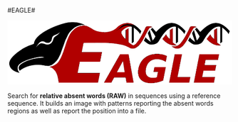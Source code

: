 #EAGLE#

![ScreenShot](/logo.png)

Search for **relative absent words (RAW)** in sequences using a reference sequence.
It builds an image with patterns reporting the absent words regions as well as report the position into a file. 
